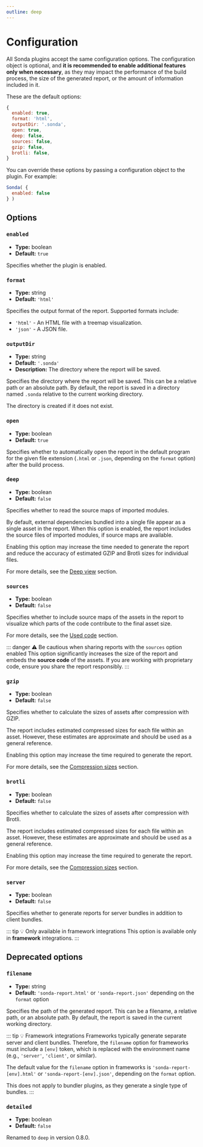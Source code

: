 ```yaml
---
outline: deep
---
```


# Configuration

All Sonda plugins accept the same configuration options. The configuration object is optional, and **it is recommended to enable additional features only when necessary**, as they may impact the performance of the build process, the size of the generated report, or the amount of information included in it.

These are the default options:

```js
{
  enabled: true,
  format: 'html',
  outputDir: '.sonda',
  open: true,
  deep: false,
  sources: false,
  gzip: false,
  brotli: false,
}
```

You can override these options by passing a configuration object to the plugin. For example:

```js
Sonda( {
  enabled: false
} )
```

## Options

### `enabled` <Badge type="tip" text="Introduced in 0.7.0" />

* **Type:** boolean
* **Default:** `true`

Specifies whether the plugin is enabled.

### `format`

* **Type:** string
* **Default:** `'html'`

Specifies the output format of the report. Supported formats include:

* `'html'` - An HTML file with a treemap visualization.
* `'json'` - A JSON file.

### `outputDir`
* **Type:** string
* **Default:** `'.sonda'`
* **Description:** The directory where the report will be saved.

Specifies the directory where the report will be saved. This can be a relative path or an absolute path. By default, the report is saved in a directory named `.sonda` relative to the current working directory.

The directory is created if it does not exist.

### `open`

* **Type:** boolean
* **Default:** `true`

Specifies whether to automatically open the report in the default program for the given file extension (`.html` or `.json`, depending on the `format` option) after the build process.

### `deep`

* **Type:** boolean
* **Default:** `false`

Specifies whether to read the source maps of imported modules.

By default, external dependencies bundled into a single file appear as a single asset in the report. When this option is enabled, the report includes the source files of imported modules, if source maps are available.

Enabling this option may increase the time needed to generate the report and reduce the accuracy of estimated GZIP and Brotli sizes for individual files.

For more details, see the [Deep view](/features/deep-view) section.

### `sources` <Badge type="tip" text="Introduced in 0.5.0" />

* **Type:** boolean
* **Default:** `false`

Specifies whether to include source maps of the assets in the report to visualize which parts of the code contribute to the final asset size.

For more details, see the [Used code](/features/used-code) section.

::: danger ⚠️ Be cautious when sharing reports with the `sources` option enabled
This option significantly increases the size of the report and embeds the **source code** of the assets. If you are working with proprietary code, ensure you share the report responsibly.
:::

### `gzip`

* **Type:** boolean
* **Default:** `false`

Specifies whether to calculate the sizes of assets after compression with GZIP.

The report includes estimated compressed sizes for each file within an asset. However, these estimates are approximate and should be used as a general reference.

Enabling this option may increase the time required to generate the report.

For more details, see the [Compression sizes](/features/compression-sizes) section.

### `brotli`

* **Type:** boolean
* **Default:** `false`

Specifies whether to calculate the sizes of assets after compression with Brotli.

The report includes estimated compressed sizes for each file within an asset. However, these estimates are approximate and should be used as a general reference.

Enabling this option may increase the time required to generate the report.

For more details, see the [Compression sizes](/features/compression-sizes) section.

### `server` <Badge type="tip" text="Introduced in 0.7.0" />

* **Type:** boolean
* **Default:** `false`

Specifies whether to generate reports for server bundles in addition to client bundles.

::: tip 💡 Only available in framework integrations
This option is available only in **framework** integrations.
:::

## Deprecated options

### `filename` <Badge type="danger" text="Removed in 0.8.0" />

* **Type:** string
* **Default:** `'sonda-report.html'` or `'sonda-report.json'` depending on the `format` option

Specifies the path of the generated report. This can be a filename, a relative path, or an absolute path. By default, the report is saved in the current working directory.

::: tip 💡 Framework integrations
Frameworks typically generate separate server and client bundles. Therefore, the `filename` option for frameworks must include a `[env]` token, which is replaced with the environment name (e.g., `'server'`, `'client'`, or similar).

The default value for the `filename` option in frameworks is `'sonda-report-[env].html'` or `'sonda-report-[env].json'`, depending on the `format` option.

This does not apply to bundler plugins, as they generate a single type of bundles.
:::

### `detailed`

* **Type:** boolean
* **Default:** `false`

Renamed to `deep` in version 0.8.0.
